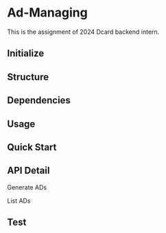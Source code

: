 # Ad-Managing
This is the assignment of 2024 Dcard backend intern.

## Initialize

## Structure

## Dependencies

## Usage

## Quick Start

## API Detail

Generate ADs

List ADs 

## Test


